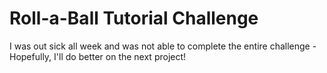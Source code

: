 # Roll-a-Ball Tutorial Challenge
I was out sick all week and was not able to complete the entire challenge - Hopefully, I'll do better on the next project!

